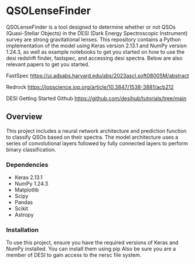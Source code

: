 # QSOLenseFinder

QSOLenseFinder is a tool designed to determine whether or not QSOs (Quasi-Stellar Objects) in the DESI (Dark Energy Spectroscopic Instrument) survey are strong gravitational lenses. This repository contains a Python implementation of the model using Keras version 2.13.1 and NumPy version 1.24.3, as well as example notebooks to get you started on how to use the desi redshift finder, fastspec, and accessing desi spectra. Below are also relevant papers to get you started.

FastSpec
https://ui.adsabs.harvard.edu/abs/2023ascl.soft08005M/abstract

Redrock
https://iopscience.iop.org/article/10.3847/1538-3881/acb212

DESI Getting Started Github
https://github.com/desihub/tutorials/tree/main

## Overview

This project includes a neural network architecture and prediction function to classify QSOs based on their spectra. The model architecture uses a series of convolutional layers followed by fully connected layers to perform binary classification.

### Dependencies

- Keras 2.13.1
- NumPy 1.24.3
- Matplotlib
- Scipy
- Pandas
- Scikit
- Astropy

### Installation

To use this project, ensure you have the required versions of Keras and NumPy installed. You can install them using pip
Also be sure you are a member of DESI to gain access to the nersc file system.
